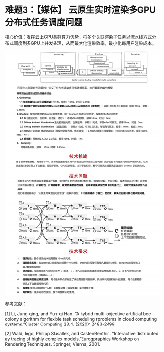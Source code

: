 # 难题3：【媒体】 云原生实时渲染多GPU分布式任务调度问题

核心价值：发挥云上GPU集群算力优势，将多个关联渲染子任务以流水线方式分布式调度到多GPU上并发处理，从而最大化渲染效率，最小化每用户渲染成本。

![难题3](../figure/Problem/problem3.png)

参考文献：

[1] Li, Jung-qing, and Yun-qi Han. “A hybrid multi-objective artificial bee colony algorithm for flexible task scheduling rproblems in cloud computing systems.”Cluster Computing 23.4. (2020): 2483-2499

[2] Wald, Ingo, Philipp Slusallek, and CastenBenthin. “Interactive distributed ay tracing of highly complex models.”Eurogpraphics Workshop on Rendering Techniques. Springer, Vienna, 2001.
